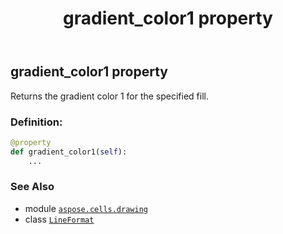 ﻿---
title: gradient_color1 property
second_title: Aspose.Cells for Python via .NET API References
description: 
type: docs
weight: 160
url: /aspose.cells.drawing/lineformat/gradient_color1/
is_root: false
---

## gradient_color1 property


Returns the gradient color 1 for the specified fill.
### Definition:
```python
@property
def gradient_color1(self):
    ...
```

### See Also
* module [`aspose.cells.drawing`](../../)
* class [`LineFormat`](/cells/python-net/aspose.cells.drawing/lineformat)
